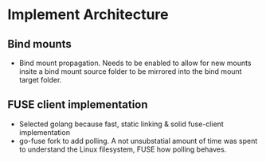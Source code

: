 # Implement Architecture

## Bind mounts
- Bind mount propagation. Needs to be enabled to allow for new mounts insite a bind mount source folder to be mirrored into the bind mount target folder.

## FUSE client implementation
- Selected golang because fast, static linking & solid fuse-client implementation
- go-fuse fork to add polling. A not unsubstatial amount of time was spent to understand the Linux filesystem, FUSE how polling behaves.